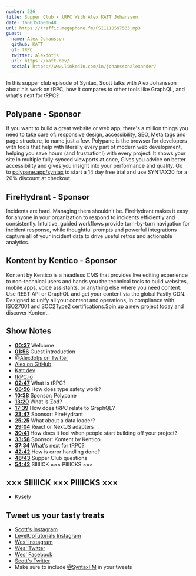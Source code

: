 ```yaml
---
number: 526
title: Supper Club × tRPC With Alex KATT Johansson
date: 1666353600648
url: https://traffic.megaphone.fm/FSI1118597533.mp3
guest:
  name: Alex Johansson
  github: KATT
  of: tRPC
  twitter: alexdotjs
  url: https://katt.dev/
  social: https://www.linkedin.com/in/johanssonalexander/
---
```


In this supper club episode of Syntax, Scott talks with Alex Johansson about his work on tRPC, how it compares to other tools like GraphQL, and what's next for tRPC?

## Polypane - Sponsor

If you want to build a great website or web app, there's a million things you need to take care of: responsive design, accessibility, SEO, Meta tags and page structure, to name just a few. Polypane is the browser for developers with tools that help with literally every part of modern web development, helping you save hours (and frustration!) with every project. It shows your site in multiple fully-synced viewports at once, Gives you advice on better accessibility and gives you insight into your performance and quality. Go to [polypane.app/syntax](https://polypane.app/syntax) to start a 14 day free trial and use SYNTAX20 for a 20% discount at checkout.

## FireHydrant - Sponsor

Incidents are hard. Managing them shouldn’t be. FireHydrant makes it easy for anyone in your organization to respond to incidents efficiently and consistently. Intuitive, guided workflows provide turn-by-turn navigation for incident response, while thoughtful prompts and powerful integrations capture all of your incident data to drive useful retros and actionable analytics.

## Kontent by Kentico - Sponsor

Kontent by Kentico is a headless CMS that provides live editing experience to non-technical users and hands you the technical tools to build websites, mobile apps, voice assistants, or anything else where you need content. Use REST API or GraphQL and get your content via the global Fastly CDN. Designed to unify all your content and operations, in compliance with ISO27001 and SOC2Type2 certifications.[Spin up a new project today](kontent.ai/syntax) and discover Kontent.

## Show Notes

- **[00:37](#t=00:37)** Welcome
- **[01:56](#t=01:56)** Guest introduction
- [@Alexdotjs on Twitter](https://twitter.com/alexdotjs)
- [Alex on GitHub](https://github.com/KATT)
- [Katt.dev](https://katt.dev)
- [tRPC.io](https://trpc.io)
- **[02:47](#t=02:47)** What is tRPC?
- **[06:56](#t=06:56)** How does type safety work?
- **[10:38](#t=10:38)** Sponsor: Polypane
- **[13:20](#t=13:20)** What is Zod?
- **[17:39](#t=17:39)** How does tRPC relate to GraphQL?
- **[23:47](#t=23:47)** Sponsor: FireHydrant
- **[25:25](#t=25:25)** What about a data loader?
- **[29:04](#t=29:04)** React or NextJS adapters
- **[30:41](#t=30:41)** How does it feel when people start building off your project?
- **[33:58](#t=33:58)** Sponsor: Kontent by Kentico
- **[37:34](#t=37:34)** What's next for tRPC?
- **[42:42](#t=42:42)** How is error handling done?
- **[48:43](#t=48:43)** Supper Club questions
- **[54:42](#t=54:42)** SIIIIICK ××× PIIIICKS ×××

## ××× SIIIIICK ××× PIIIICKS ×××

- [Kysely](https://github.com/koskimas/kysely)

## Tweet us your tasty treats

- [Scott's Instagram](https://www.instagram.com/stolinski/)
- [LevelUpTutorials Instagram](https://www.instagram.com/LevelUpTutorials/)
- [Wes' Instagram](https://www.instagram.com/wesbos/)
- [Wes' Twitter](https://twitter.com/wesbos)
- [Wes' Facebook](https://www.facebook.com/wesbos.developer)
- [Scott's Twitter](https://twitter.com/stolinski)
- Make sure to include [@SyntaxFM](https://twitter.com/SyntaxFM) in your tweets
